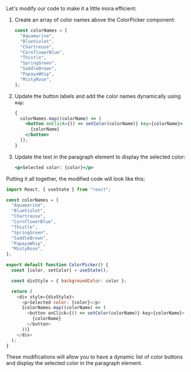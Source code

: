 Let's modify our code to make it a little mora efficient:

1. Create an array of color names above the ColorPicker component:

   ```javascript
   const colorNames = [
     "Aquamarine",
     "BlueViolet",
     "Chartreuse",
     "CornflowerBlue",
     "Thistle",
     "SpringGreen",
     "SaddleBrown",
     "PapayaWhip",
     "MistyRose",
   ];
   ```

2. Update the button labels and add the color names dynamically using `map`:

   ```jsx
   {
     colorNames.map((colorName) => (
       <button onClick={() => setColor(colorName)} key={colorName}>
         {colorName}
       </button>
     ));
   }
   ```

3. Update the text in the paragraph element to display the selected color:
   ```jsx
   <p>Selected color: {color}</p>
   ```

Putting it all together, the modified code will look like this:

```javascript
import React, { useState } from "react";

const colorNames = [
  "Aquamarine",
  "BlueViolet",
  "Chartreuse",
  "CornflowerBlue",
  "Thistle",
  "SpringGreen",
  "SaddleBrown",
  "PapayaWhip",
  "MistyRose",
];

export default function ColorPicker() {
  const [color, setColor] = useState();

  const divStyle = { backgroundColor: color };

  return (
    <div style={divStyle}>
      <p>Selected color: {color}</p>
      {colorNames.map((colorName) => (
        <button onClick={() => setColor(colorName)} key={colorName}>
          {colorName}
        </button>
      ))}
    </div>
  );
}
```

These modifications will allow you to have a dynamic list of color buttons and display the selected color in the paragraph element.

